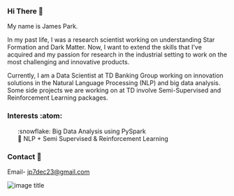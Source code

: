 ### Hi There 👋
My name is James Park. 

In my past life, I was a research scientist working on understanding Star Formation and Dark Matter. Now, I want to extend the skills that I've acquired and my passion for research in the industrial setting to work on the most challenging and innovative products.

Currently, I am a Data Scientist at TD Banking Group working on innovation solutions in the Natural Language Processing (NLP) and big data analysis. Some side projects we are working on at TD involve Semi-Supervised and Reinforcement Learning packages.

### Interests :atom:
<ol> 
    :snowflake: Big Data Analysis using PySpark
    <br>
    🌱 NLP + Semi Supervised & Reinforcement Learning
    <br>
</ol>


### Contact :bookmark_tabs: 
Email- jp7dec23@gmail.com

![image title](https://rushter.com/counter.svg)
